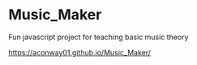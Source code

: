 # Music_Maker
Fun javascript project for teaching basic music theory

https://aconway01.github.io/Music_Maker/
